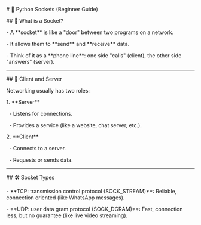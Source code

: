\# 🔌 Python Sockets (Beginner Guide)



\## 📝 What is a Socket?

\- A \*\*socket\*\* is like a "door" between two programs on a network.  

\- It allows them to \*\*send\*\* and \*\*receive\*\* data.  

\- Think of it as a \*\*phone line\*\*: one side "calls" (client), the other side "answers" (server).



---



\## 📡 Client and Server

Networking usually has two roles:



1\. \*\*Server\*\*

&nbsp;  - Listens for connections.

&nbsp;  - Provides a service (like a website, chat server, etc.).



2\. \*\*Client\*\*

&nbsp;  - Connects to a server.

&nbsp;  - Requests or sends data.



---



\## 🛠️ Socket Types

\- \*\*TCP: transmission control protocol (SOCK\_STREAM)\*\*: Reliable, connection oriented (like WhatsApp messages).  

\- \*\*UDP: user data gram protocol (SOCK\_DGRAM)\*\*: Fast, connection less, but no guarantee (like live video streaming).



